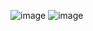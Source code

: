 ![image](https://github.com/saem10/Flutter_project/assets/113634540/8ad6a9a7-9674-42c0-908c-a0933064ae93)
![image](https://github.com/saem10/Flutter_project/assets/113634540/6faec255-f566-43f0-97e1-9848eb99703a)
